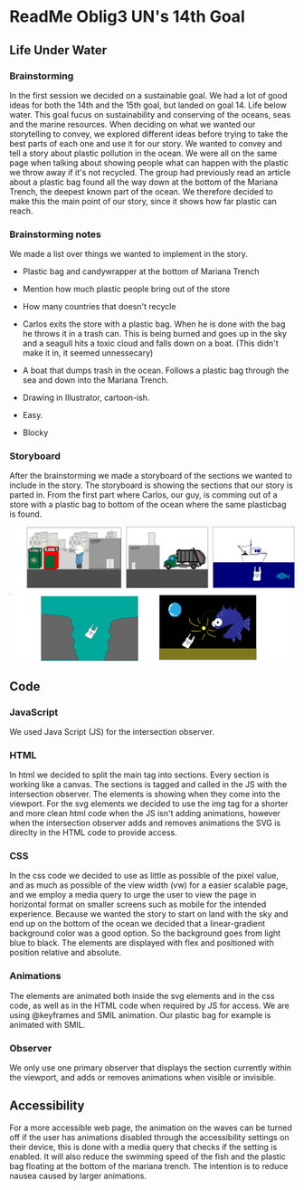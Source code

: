 # ReadMe Oblig3 UN's 14th Goal
## Life Under Water

### Brainstorming 
In the first session we decided on a sustainable goal. We had a lot of good ideas for both the 14th and the 15th goal, but landed on goal 14.
Life below water. This goal fucus on sustainability and conserving of the oceans, seas and the marine resources. 
When deciding on what we wanted our storytelling to convey, we explored different ideas before trying to take the best parts of each one and use it for our story.
We wanted to convey and tell a story about plastic pollution in the ocean. We were all on the same page when talking about showing people what can happen with the 
plastic we throw away if it's not recycled.
The group had previously read an article about a plastic bag found all the way down at the bottom of the Mariana Trench, the deepest known part of the ocean.
We therefore decided to make this the main point of our story, since it shows how far plastic can reach.

### Brainstorming notes
We made a list over things we wanted to implement in the story.

* Plastic bag and candywrapper at the bottom of Mariana Trench
* Mention how much plastic people bring out of the store
* How many countries that doesn't recycle

* Carlos exits the store with a plastic bag. When he is done with the bag he throws it in a trash can. This is being burned and goes up in the sky and a 
seagull hits a toxic cloud and falls down on a boat. (This didn't make it in, it seemed unnessecary)
* A boat that dumps trash in the ocean. Follows a plastic bag through the sea and down into the Mariana Trench.
 
* Drawing in Illustrator, cartoon-ish.
* Easy.
* Blocky


### Storyboard
After the brainstorming we made a storyboard of the sections we wanted to include in the story.
The storyboard is showing the sections that our story is parted in. From the first part where Carlos, our guy, is comming out of a store with a plastic bag
to bottom of the ocean where the same plasticbag is found. 

![Story Board](https://github.com/AdvancedCSS2024/idg1292-2024-oblig3-group08/blob/comments-readmefile/img/story-board.jpg?raw=true)

## Code
### JavaScript
We used Java Script (JS) for the intersection observer.

### HTML
In html we decided to split the main tag into sections. Every section is working like a canvas.
The sections is tagged and called in the JS with the intersection observer. The elements is showing when they come into the viewport.
For the svg elements we decided to use the img tag for a shorter and more clean html code when the JS isn't adding animations, however
when the intersection observer adds and removes animations the SVG is direclty in the HTML code to provide access.

### CSS
In the css code we decided to use as little as possible of the pixel value, and as much as possible of the view width (vw) for a 
easier scalable page, and we employ a media query to urge the user to view the page in horizontal format on smaller screens such as mobile for the intended experience.
Because we wanted the story to start on land with the sky and end up on the bottom of the ocean we decided that a linear-gradient background color was 
a good option. So the background goes from light blue to black. 
The elements are displayed with flex and positioned with position relative and absolute. 

### Animations
The elements are animated both inside the svg elements and in the css code, as well as in the HTML code when required by JS for access. We are using @keyframes and SMIL animation. Our plastic bag for example is animated with SMIL.

### Observer
We only use one primary observer that displays the section currently within the viewport, and adds or removes animations when visible or invisible.

## Accessibility
For a more accessible web page, the animation on the waves can be turned off if the user has animations disabled through the accessibility settings on their device, this is done with a media query that checks if the setting is enabled. It will also reduce the swimming speed of the fish and the plastic bag floating at the bottom of the mariana trench.
The intention is to reduce nausea caused by larger animations.